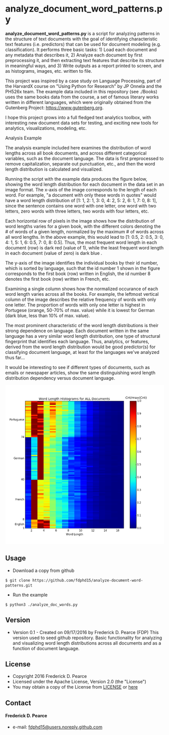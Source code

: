 analyze_document_word_patterns.py
======
**analyze_document_word_patterns.py** is a script for analyzing patterns in the
structure of text documents with the goal of identifying characteristic 
text features (i.e. predictors) that can be used for document modeling (e.g. 
classification). It performs three basic tasks: 1) Load each document and any 
metadata that describes it, 2) Analyze each document by first preprocessing it,
and then extracting text features that describe its structure in meaningful 
ways, and 3) Write outputs as a report printed to screen, and as histograms, 
images, etc. written to file. 

This project was inspired by a case study on Language Processing, part of the
HarvardX course on "Using Python for Research" by JP Onnela and the PH526x 
team. The example data included in this repository (see ./Books) uses the same 
books data from the course, a set of famous literary works written in different 
languages, which were originally obtained from the Gutenberg Project: 
https://www.gutenberg.org.  

I hope this project grows into a full fledged text analytics toolbox, with 
interesting new document data sets for testing, and exciting new tools for 
analytics, visualizations, modeling, etc.

Analysis Example

The analysis example included here examines the distribution of word lengths 
across all book documents, and across different categorical variables, such as
the document language. The data is first preprocessed to remove capitalization,
separate out punctuation, etc., and then the word length distribution is 
calculated and visualized.  

Running the script with the example data produces the figure below, showing the 
word length distribution for each document in the data set in an image format. 
The x-axis of the image corresponds to the length of each word.  For example, 
"a document with only these words in quotes" would have a word length 
distribution of [1: 1, 2: 1, 3: 0, 4: 2, 5: 2, 6: 1, 7: 0, 8: 1], since the 
sentence contains one word with one letter, one word with two letters, zero 
words with three letters, two words with four letters, etc. 

Each horizontal row of pixels in the image shows how the distribution of word 
lengths varies for a given book, with the different colors denoting the # of
words of a given length, normalized by the maximum # of words across all 
word lengths. In the above example, this would lead to [1: 0.5, 2: 0.5, 3: 0, 
4: 1, 5: 1, 6: 0.5, 7: 0, 8: 0.5]. Thus, the most frequent word length in each 
document (row) is dark red (value of 1), while the least frequent word length 
in each document (value of zero) is dark blue .
 
The y-axis of the image identifies the individual books by their id number, 
which is sorted by language, such that the id number 1 shown in the figure 
corresponds to the first book (row) written in English, the id number 8 denotes
the first book (row) written in French, etc. 

Examining a single column shows how the normalized occurance of each word 
length varies across all the books.  For example, the leftmost vertical column 
of the image describes the relative frequency of words with only one letter. 
The proportion of words with only one letter is highest in Portugese (orange, 
50-70% of max. value) while it is lowest for German (dark blue, less than 10%
of max. value).

The most prominent characteristic of the word length distributions is their 
strong dependence on language. Each document written in the same language 
has a very similar word length distribution, one type of structural fingerprint
that identifies each language.  Thus, analytics, or features, derived from the
word length distribution would be good predictor(s) for classifying document 
language, at least for the languages we've analyzed thus far...

It would be interesting to see if different types of documents, such as emails 
or newspaper articles, show the same distinguishing word length distribution 
dependency versus document language.

![Example Figure](https://github.com/fdphd15/analyze-document-word-patterns/blob/master/word_length_alldocs_img.png)

## Usage
* Download a copy from github

```
$ git clone https://github.com/fdphd15/analyze-document-word-patterns.git
```

* Run the example

```
$ python3 ./analyze_doc_words.py
```

## Version 
* Version 0.1 - Created on 09/17/2016 by Frederick D. Pearce (FDP)
                This version used to seed github repository.
                Basic functionality for analyzing and visualizing word 
                length distributions across all documents and as a function
                of document language.
## License 

* Copyright 2016 Frederick D. Pearce
* Licensed under the Apache License, Version 2.0 (the "License")
* You may obtain a copy of the License from
[LICENSE](https://github.com/fdphd15/analyze-document-word-patterns/blob/master/LICENSE.md) or
[here](http://www.apache.org/licenses/LICENSE-2.0)
 
## Contact
#### Frederick D. Pearce
* e-mail: fdphd15@users.noreply.github.com

